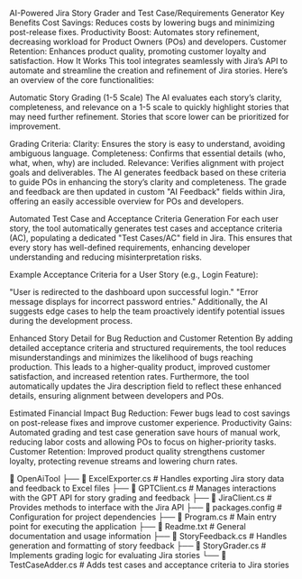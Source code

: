 AI-Powered Jira Story Grader and Test Case/Requirements Generator
Key Benefits
Cost Savings: Reduces costs by lowering bugs and minimizing post-release fixes.
Productivity Boost: Automates story refinement, decreasing workload for Product Owners (POs) and developers.
Customer Retention: Enhances product quality, promoting customer loyalty and satisfaction.
How It Works
This tool integrates seamlessly with Jira’s API to automate and streamline the creation and refinement of Jira stories. Here’s an overview of the core functionalities:

Automatic Story Grading (1-5 Scale)
The AI evaluates each story’s clarity, completeness, and relevance on a 1-5 scale to quickly highlight stories that may need further refinement. Stories that score lower can be prioritized for improvement.

Grading Criteria:
Clarity: Ensures the story is easy to understand, avoiding ambiguous language.
Completeness: Confirms that essential details (who, what, when, why) are included.
Relevance: Verifies alignment with project goals and deliverables.
The AI generates feedback based on these criteria to guide POs in enhancing the story’s clarity and completeness. The grade and feedback are then updated in custom "AI Feedback" fields within Jira, offering an easily accessible overview for POs and developers.

Automated Test Case and Acceptance Criteria Generation
For each user story, the tool automatically generates test cases and acceptance criteria (AC), populating a dedicated "Test Cases/AC" field in Jira. This ensures that every story has well-defined requirements, enhancing developer understanding and reducing misinterpretation risks.

Example Acceptance Criteria for a User Story (e.g., Login Feature):

"User is redirected to the dashboard upon successful login."
"Error message displays for incorrect password entries."
Additionally, the AI suggests edge cases to help the team proactively identify potential issues during the development process.

Enhanced Story Detail for Bug Reduction and Customer Retention
By adding detailed acceptance criteria and structured requirements, the tool reduces misunderstandings and minimizes the likelihood of bugs reaching production. This leads to a higher-quality product, improved customer satisfaction, and increased retention rates. Furthermore, the tool automatically updates the Jira description field to reflect these enhanced details, ensuring alignment between developers and POs.

Estimated Financial Impact
Bug Reduction: Fewer bugs lead to cost savings on post-release fixes and improve customer experience.
Productivity Gains: Automated grading and test case generation save hours of manual work, reducing labor costs and allowing POs to focus on higher-priority tasks.
Customer Retention: Improved product quality strengthens customer loyalty, protecting revenue streams and lowering churn rates.

📂 OpenAiTool
├── 📄 ExcelExporter.cs       # Handles exporting Jira story data and feedback to Excel files
├── 📄 GPTClient.cs           # Manages interactions with the GPT API for story grading and feedback
├── 📄 JiraClient.cs          # Provides methods to interface with the Jira API
├── 📄 packages.config        # Configuration for project dependencies
├── 📄 Program.cs             # Main entry point for executing the application
├── 📄 Readme.txt             # General documentation and usage information
├── 📄 StoryFeedback.cs       # Handles generation and formatting of story feedback
├── 📄 StoryGrader.cs         # Implements grading logic for evaluating Jira stories
└── 📄 TestCaseAdder.cs       # Adds test cases and acceptance criteria to Jira stories
